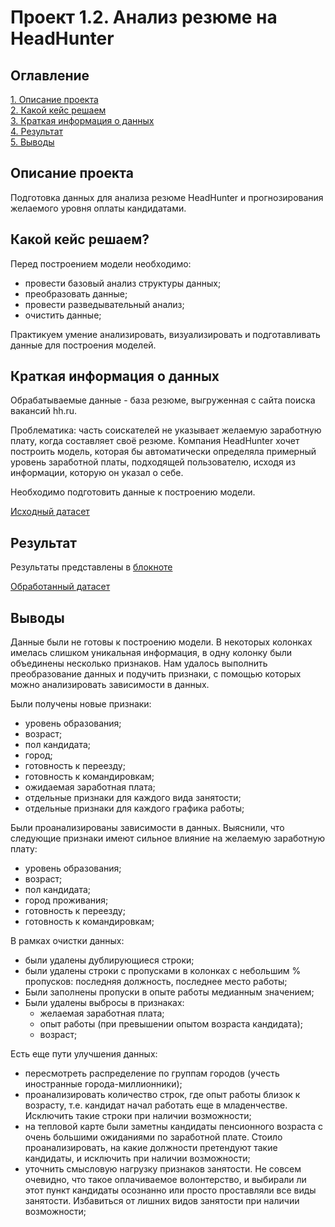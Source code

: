 # Проект 1.2. Анализ резюме на HeadHunter

## Оглавление
[1. Описание проекта](#Описание-проекта)  
[2. Какой кейс решаем](#Какой-кейс-решаем)  
[3. Краткая информация о данных](#Краткая-информация-о-данных)  
[4. Результат](#Результат)  
[5. Выводы](#Выводы) 


## Описание проекта
Подготовка данных для анализа резюме HeadHunter и прогнозирования желаемого уровня оплаты кандидатами.


## Какой кейс решаем?
Перед построением модели необходимо:
* провести базовый анализ структуры данных;
* преобразовать данные;
* провести разведывательный анализ;
* очистить данные;


Практикуем умение анализировать, визуализировать и подготавливать данные для построения моделей.

## Краткая информация о данных
Обрабатываемые данные - база резюме, выгруженная с сайта поиска вакансий hh.ru.

Проблематика: часть соискателей не указывает желаемую заработную плату, когда составляет своё резюме.
Компания HeadHunter хочет построить модель, которая бы автоматически определяла примерный уровень заработной платы, подходящей пользователю, исходя из информации, которую он указал о себе. 

Необходимо подготовить данные к построению модели.

[Исходный датасет](https://drive.google.com/file/d/1VFq3EBs2hR4hDVfBZOTtU6RZPaC3ygaI/view?usp=share_link)


## Результат
Результаты представлены в [блокноте](head_hunter.ipynb)

[Обработанный датасет](https://drive.google.com/file/d/1_dnuJygRVvQTssR8X5rEiKxkbfmQFWuX/view?usp=share_link)

## Выводы
Данные были не готовы к построению модели. В некоторых колонках имелась слишком уникальная информация, в одну колонку были объединены несколько признаков. Нам удалось выполнить преобразование данных и подучить признаки, с помощью которых можно анализировать зависимости в данных. 

Были получены новые признаки:
* уровень образования;
* возраст;
* пол кандидата;
* город;
* готовность к переезду;
* готовность к командировкам;
* ожидаемая заработная плата;
* отдельные признаки для каждого вида занятости;
* отдельные признаки для каждого графика работы;

Были проанализированы зависимости в данных. Выяснили, что следующие признаки имеют сильное влияние на желаемую заработную плату:
* уровень образования;
* возраст;
* пол кандидата;
* город проживания;
* готовность к переезду;
* готовность к командировкам;

В рамках очистки данных:
* были удалены дублирующиеся строки;
* были удалены строки с пропусками в колонках с небольшим % пропусков: последняя должность, последнее место работы;
* Были заполнены пропуски в опыте работы медианным значением;
* Были удалены выбросы в признаках:
    + желаемая заработная плата;
    + опыт работы (при превышении опытом возраста кандидата);
    + возраст;

Есть еще пути улучшения данных:
* пересмотреть распределение по группам городов (учесть иностранные города-миллионники);
* проанализировать количество строк, где опыт работы близок к возрасту, т.е. кандидат начал работать еще в младенчестве. Исключить такие строки при наличии возможности;
* на тепловой карте были заметны кандидаты пенсионного возраста с очень большими ожиданиями по заработной плате. Стоило проанализировать, на какие должности претендуют такие кандидаты, и исключить при наличии возможности;
* уточнить смысловую нагрузку признаков занятости. Не совсем очевидно, что такое оплачиваемое волонтерство, и выбирали ли этот пункт кандидаты осознанно или просто проставляли все виды занятости. Избавиться от лишних видов занятости при наличии возможности;


